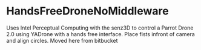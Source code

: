 # HandsFreeDroneNoMiddleware
Uses Intel Perceptual Computing with the senz3D to control a Parrot Drone 2.0 using YADrone with a hands free interface. Place fists infront of camera and align circles. Moved here from bitbucket
